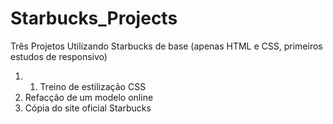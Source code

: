 # Starbucks_Projects
Três Projetos Utilizando Starbucks de base (apenas HTML e CSS, primeiros estudos de responsivo)
1. 1. Treino de estilização CSS
2. Refacção de um modelo online
3. Cópia do site oficial Starbucks
